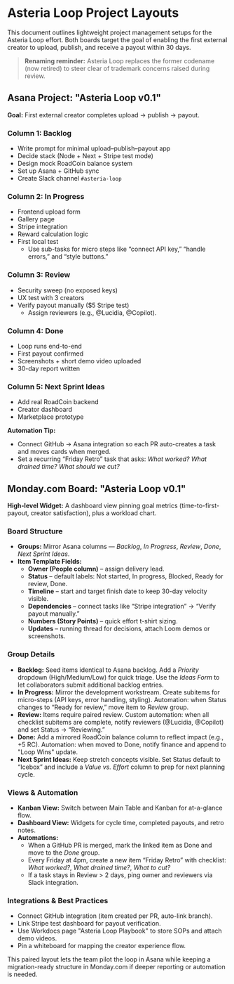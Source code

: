 # Asteria Loop Project Layouts

This document outlines lightweight project management setups for the Asteria Loop effort. Both boards target the goal of enabling the first external creator to upload, publish, and receive a payout within 30 days.

> **Renaming reminder:** Asteria Loop replaces the former codename (now retired) to steer clear of trademark concerns raised during review.

## Asana Project: "Asteria Loop v0.1"

**Goal:** First external creator completes upload → publish → payout.

### Column 1: Backlog
- Write prompt for minimal upload–publish–payout app
- Decide stack (Node + Next + Stripe test mode)
- Design mock RoadCoin balance system
- Set up Asana + GitHub sync
- Create Slack channel `#asteria-loop`

### Column 2: In Progress
- Frontend upload form
- Gallery page
- Stripe integration
- Reward calculation logic
- First local test
  - Use sub-tasks for micro steps like “connect API key,” “handle errors,” and “style buttons.”

### Column 3: Review
- Security sweep (no exposed keys)
- UX test with 3 creators
- Verify payout manually ($5 Stripe test)
  - Assign reviewers (e.g., @Lucidia, @Copilot).

### Column 4: Done
- Loop runs end-to-end
- First payout confirmed
- Screenshots + short demo video uploaded
- 30-day report written

### Column 5: Next Sprint Ideas
- Add real RoadCoin backend
- Creator dashboard
- Marketplace prototype

**Automation Tip:**
- Connect GitHub → Asana integration so each PR auto-creates a task and moves cards when merged.
- Set a recurring “Friday Retro” task that asks: *What worked? What drained time? What should we cut?*

## Monday.com Board: "Asteria Loop v0.1"

**High-level Widget:** A dashboard view pinning goal metrics (time-to-first-payout, creator satisfaction), plus a workload chart.

### Board Structure
- **Groups:** Mirror Asana columns — *Backlog*, *In Progress*, *Review*, *Done*, *Next Sprint Ideas*.
- **Item Template Fields:**
  - **Owner (People column)** – assign delivery lead.
  - **Status** – default labels: Not started, In progress, Blocked, Ready for review, Done.
  - **Timeline** – start and target finish date to keep 30-day velocity visible.
  - **Dependencies** – connect tasks like “Stripe integration” → “Verify payout manually.”
  - **Numbers (Story Points)** – quick effort t-shirt sizing.
  - **Updates** – running thread for decisions, attach Loom demos or screenshots.

### Group Details
- **Backlog:** Seed items identical to Asana backlog. Add a *Priority* dropdown (High/Medium/Low) for quick triage. Use the *Ideas Form* to let collaborators submit additional backlog entries.
- **In Progress:** Mirror the development workstream. Create subitems for micro-steps (API keys, error handling, styling). Automation: when Status changes to “Ready for review,” move item to *Review* group.
- **Review:** Items require paired review. Custom automation: when all checklist subitems are complete, notify reviewers (@Lucidia, @Copilot) and set Status → “Reviewing.”
- **Done:** Add a mirrored RoadCoin balance column to reflect impact (e.g., +5 RC). Automation: when moved to Done, notify finance and append to "Loop Wins" update.
- **Next Sprint Ideas:** Keep stretch concepts visible. Set Status default to “Icebox” and include a *Value vs. Effort* column to prep for next planning cycle.

### Views & Automation
- **Kanban View:** Switch between Main Table and Kanban for at-a-glance flow.
- **Dashboard View:** Widgets for cycle time, completed payouts, and retro notes.
- **Automations:**
  - When a GitHub PR is merged, mark the linked item as Done and move to the *Done* group.
  - Every Friday at 4pm, create a new item “Friday Retro” with checklist: *What worked?*, *What drained time?*, *What to cut?*
  - If a task stays in Review > 2 days, ping owner and reviewers via Slack integration.

### Integrations & Best Practices
- Connect GitHub integration (item created per PR, auto-link branch).
- Link Stripe test dashboard for payout verification.
- Use Workdocs page "Asteria Loop Playbook" to store SOPs and attach demo videos.
- Pin a whiteboard for mapping the creator experience flow.

This paired layout lets the team pilot the loop in Asana while keeping a migration-ready structure in Monday.com if deeper reporting or automation is needed.
